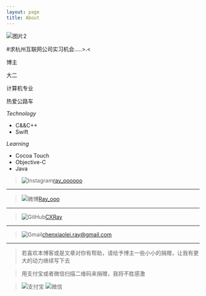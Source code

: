 ```yaml
---
layout: page
title: About
---
```

![图片2](http://cxray.github.io/about/IMG2.JPG)

#求杭州互联网公司实习机会.....>.<

博主

大二

计算机专业

热爱公路车

*Technology*

* C&&C++
* Swift

*Learning*

* Cocoa Touch
* Objective-C
* Java

>![Instagram](http://cxray.github.io/about/instagram.png)[ray_oooooo](https://instagram.com/ray_oooooo)
***

>![微博](http://cxray.github.io/about/weibo.png)[Ray_ooo](http://weibo.com/p/1005051795459455)
***

>![GitHub](http://cxray.github.io/about/github.png)[CXRay](https://github.com/CXRay)
***

>![Gmail](http://cxray.github.io/about/gmail.png)[chenxiaolei.ray@gmail.com](mailto:chenxiaolei.ray@gmail.com)
***

>若喜欢本博客或是文章对你有帮助，请给予博主一些小小的捐赠，让我有更大的动力继续写下去

>用支付宝或者微信扫描二维码来捐赠，我将不胜感激

>![支付宝](http://cxray.github.io/about/alipayqr.png)
>![微信](http://cxray.github.io/about/weixinpay.JPG)

